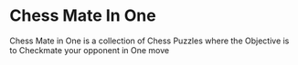 # Chess Mate In One

Chess Mate in One is a collection of Chess Puzzles where the Objective is to Checkmate your opponent in One move